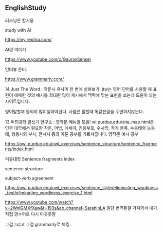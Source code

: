 ## EnglishStudy

리스닝은 함시윤

study with AI



https://my.replika.com/

AI랑 이야기



https://www.youtube.com/c/GauravSensei

인터뷰 준비.


https://www.grammarly.com/




14.Just The Word : 작문시 유사어 한 번에 살펴보기!
jtw는 영어 단어를 사용할 때 표현이 애매한 것의 예시를 최대한 많이 제시해서 맥락에 맞는 표현을 쓰는데 도움이 되는 사이트입니다.

영어말할때 동의어 많이알아야된다. 사람은 말할때 똑같은말을 두번하지않는다.


13.퍼튜대학 글쓰기 연구소 : 영작문 메뉴얼 모음!
wl.purdue.edu/site_map.html은 인문 대학에서 필요한 작문, 어법, 에세이, 인용부호, 수사학, 작가 블록, 수동태와 능동태, 형용사와 부사, 전치사 등의 이론 공부를 가르쳐줍니다.
영작문 예시 공부


https://owl.purdue.edu/owl_exercises/sentence_structure/sentence_fragments/index.html

퍼듀대학 Sentence fragments index 

sentence structure

subject-verb agreement

https://owl.purdue.edu/owl_exercises/sentence_style/eliminating_wordiness_test/eliminating_wordiness_exercise_1.html



https://www.youtube.com/watch?v=2WnlGMXfXaw&t=193s&ab_channel=SarahinLA
일단 번역된걸 가져와서 내가 직접 영ㅇ어로 다시 아웃풋함

그걸그리고 그걸 grammarly로 체킹.
